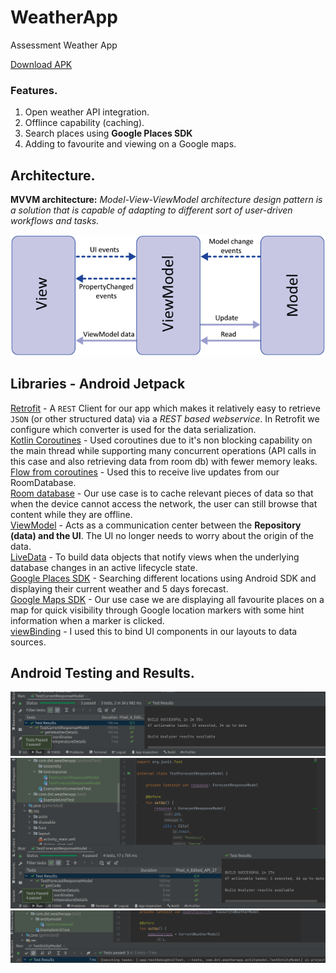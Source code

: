 # WeatherApp

Assessment Weather App

[Download APK]()

### Features.
1. Open weather API integration.
2. Offlince capability (caching).
3. Search places using **Google Places SDK**
4. Adding to favourite and viewing on a Google maps.

## Architecture.
**MVVM architecture:** *Model-View-ViewModel architecture design pattern is a solution that is capable of adapting to different sort of user-driven workflows and tasks.*

![MVVVM Img](screenshots/mvvm.png)


## Libraries - Android Jetpack
[Retrofit](https://square.github.io/retrofit/) - A `REST` Client for our app which makes it relatively easy to retrieve `JSON` (or other structured data) via a *REST based webservice*. In Retrofit we configure which converter is used for the data serialization.<br>
[Kotlin Coroutines](https://kotlinlang.org/docs/coroutines-guide.html) - Used coroutines due to it's non blocking capability on the main thread while supporting many concurrent operations (API calls in this case and also retrieving data from room db) with fewer memory leaks.<br>
[Flow from coroutines](https://developer.android.com/kotlin/flow) - Used this to receive live updates from our RoomDatabase.<br>
[Room database](https://developer.android.com/training/data-storage/room) - Our use case is to cache relevant pieces of data so that when the device cannot access the network, the user can still browse that content while they are offline.<br>
[ViewModel](https://developer.android.com/topic/libraries/architecture/viewmodel) - Acts as a communication center between the **Repository (data) and the UI**. The UI no longer needs to worry about the origin of the data.<br>
[LiveData](https://developer.android.com/topic/libraries/architecture/livedata) - To build data objects that notify views when the underlying database changes in an active lifecycle state.<br>
[Google Places SDK](https://developers.google.com/maps/documentation/places/android-sdk/overview) - Searching different locations using Android SDK and displaying their current weather and 5 days forecast.<br>
[Google Maps SDK](https://developers.google.com/maps/documentation/android-sdk/start) - Our use case we are displaying all favourite places on a map for quick visibility through Google location markers with some hint information when a marker is clicked.<br>
[viewBinding](https://developer.android.com/topic/libraries/data-binding) - I used this to bind UI components in our layouts to data sources.<br>

## Android Testing and Results.
![MVVVM Img](screenshots/testcase1.png)
![MVVVM Img](screenshots/testcase2.png)
![MVVVM Img](screenshots/testcase3.png)
